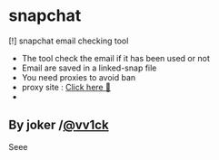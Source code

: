 # snapchat

<link rel="shortcut icon"  type="image/jpg" href="https://j.top4top.io/p_2048icybh0.jpeg">

[!] snapchat email checking tool
- The tool check the email if it has     been used or not
- Email are saved in a linked-snap file
- You need proxies to avoid ban
- proxy site : <a href="https://proxyscrape.com/free-proxy-list">Click here 🏓</a>
-
By joker /<a href="https://t.me/vv1ck">@vv1ck</a>
-
Seee
